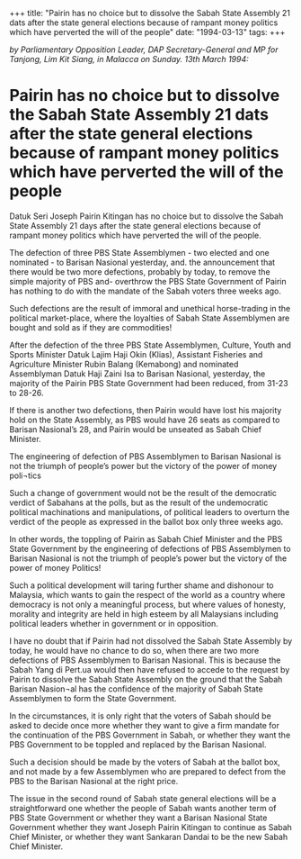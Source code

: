 +++ 
title: "Pairin has no choice but to dissolve the Sabah State Assembly 21 dats after the state general elections because of rampant money politics which have perverted the will of the people"
date: "1994-03-13"
tags:
+++

_by Parliamentary Opposition Leader, DAP Secretary-General and MP for Tanjong, Lim Kit Siang, in Malacca on Sunday. 13th March 1994:_

# Pairin has no choice but to dissolve the Sabah State Assembly 21 dats after the state general elections because of rampant money politics which have perverted the will of the people

Datuk Seri Joseph Pairin Kitingan has no choice but to dissolve the Sabah State Assembly 21 days after the state general elections because of rampant money politics which have perverted the will of the people.</u>

The defection of three PBS State Assemblymen - two elected and one nominated - to Barisan Nasional yesterday, and. the announcement that there would be two more defections, probably by today, to remove the simple majority of PBS and- overthrow the PBS State Government of Pairin has nothing to do with the mandate of the Sabah voters three weeks ago.

Such defections are the result of immoral and unethical horse-trading in the political market-place, where the loyalties of Sabah State Assemblymen are bought and sold as if they are commodities!

After the defection of the three PBS State Assemblymen, Culture, Youth and Sports Minister Datuk Lajim Haji Okin (Klias), Assistant Fisheries and Agriculture Minister Rubin Balang (Kemabong) and nominated Assemblyman Datuk Haji Zaini Isa to Barisan Nasional, yesterday, the majority of the Pairin PBS State Government had been reduced, from 31-23 to 28-26.

If there is another two defections, then Pairin would have lost his majority hold on the State Assembly, as PBS would have 26 seats as compared to Barisan Nasional’s 28, and Pairin would be unseated as Sabah Chief Minister.

The engineering of defection of PBS Assemblymen to Barisan Nasional is not the triumph of people’s power but the victory of the power of money poli¬tics

Such a change of government would not be the result of the democratic verdict of Sabahans at the polls, but as the result of the undemocratic political machinations and manipulations, of political leaders to overturn the verdict of the people as expressed in the ballot box only three weeks ago.

In other words, the toppling of Pairin as Sabah Chief Minister and the PBS State Government by the engineering of defections of PBS Assemblymen to Barisan Nasional is not the triumph of people’s power but the victory of the power of money Politics!

Such a political development will taring further shame and dishonour to Malaysia, which wants to gain the respect of the world as a country where democracy is not only a meaningful process, but where values of honesty, morality and integrity are held in high esteem by all Malaysians including political leaders whether in government or in opposition.

I have no doubt that if Pairin had not dissolved the Sabah State Assembly by today, he would have no chance to do so, when there are two more defections of PBS Assemblymen to Barisan Nasional. This is because the Sabah Yang di Pert.ua would then have refused to accede to the request by Pairin to dissolve the Sabah State Assembly on the ground that the Sabah Barisan Nasion¬al has the confidence of the majority of Sabah State Assemblymen to form the State Government.

In the circumstances, it is only right that the voters of Sabah should be asked to decide once more whether they want to give a firm mandate for the continuation of the PBS Government in Sabah, or whether they want the PBS Government to be toppled and replaced by the Barisan Nasional.

Such a decision should be made by the voters of Sabah at the ballot box, and not made by a few Assemblymen who are prepared to defect from the PBS to the Barisan Nasional at the right price.

The issue in the second round of Sabah state general elections will be a straightforward one whether the people of Sabah wants another term of PBS State Government or whether they want a Barisan Nasional State Government whether they want Joseph Pairin Kitingan to continue as Sabah Chief Minister, or whether they want Sankaran Dandai to be the new Sabah Chief Minister.
 

